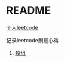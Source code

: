 # README

[个人leetcode](https://leetcode.cn/u/lin-yi-ke-1/)

记录leetcode刷题心得

1. [数组](./array/README.md)